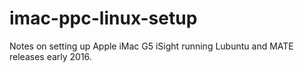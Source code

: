 # imac-ppc-linux-setup
Notes on setting up Apple iMac G5 iSight running Lubuntu and MATE releases early 2016.
